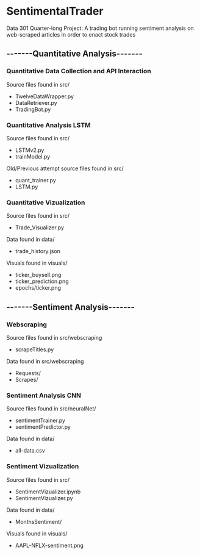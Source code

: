 # SentimentalTrader
Data 301 Quarter-long Project: A trading bot running sentiment analysis on web-scraped articles in order to enact stock trades

## -------Quantitative Analysis-------
### Quantitative Data Collection and API Interaction
Source files found in src/
* TwelveDataWrapper.py
* DataRetriever.py
* TradingBot.py

### Quantitative Analysis LSTM
Source files found in src/
* LSTMv2.py
* trainModel.py

Old/Previous attempt source files found in src/
* quant_trainer.py
* LSTM.py

### Quantitative Vizualization
Source files found in src/
* Trade_Visualizer.py

Data found in data/
* trade_history.json

Visuals found in visuals/
* ticker_buysell.png
* ticker_prediction.png
* epochs/ticker.png

## -------Sentiment Analysis-------
### Webscraping
Source files found in src/webscraping
* scrapeTitles.py

Data found in src/webscraping
* Requests/
* Scrapes/

### Sentiment Analysis CNN
Source files found in src/neuralNet/
* sentimentTrainer.py
* sentimentPredictor.py

Data found in data/
* all-data.csv

### Sentiment Vizualization
Source files found in src/
* SentimentVizualizer.ipynb
* SentimentVizualizer.py

Data found in data/
* MonthsSentiment/

Visuals found in visuals/
* AAPL-NFLX-sentiment.png





